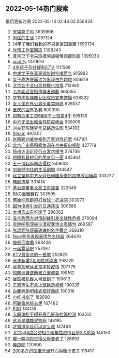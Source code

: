 ## 2022-05-14热门搜索 
最后更新时间 2022-05-14 02:46:02.056434 
1. [天猫疯了吗](https://s.weibo.com/weibo?q=%23%E5%A4%A9%E7%8C%AB%E7%96%AF%E4%BA%86%E5%90%97%23&Refer=top) 3639906
1. [向往的生活](https://s.weibo.com/weibo?q=%E5%90%91%E5%BE%80%E7%9A%84%E7%94%9F%E6%B4%BB&Refer=top) 2087124
1. [14年了我们看到的不只是家园重建](https://s.weibo.com/weibo?q=%2314%E5%B9%B4%E4%BA%86%E6%88%91%E4%BB%AC%E7%9C%8B%E5%88%B0%E7%9A%84%E4%B8%8D%E5%8F%AA%E6%98%AF%E5%AE%B6%E5%9B%AD%E9%87%8D%E5%BB%BA%23&Refer=top) 1590134
1. [许晴工作室回应](https://s.weibo.com/weibo?q=%23%E8%AE%B8%E6%99%B4%E5%B7%A5%E4%BD%9C%E5%AE%A4%E5%9B%9E%E5%BA%94%23&Refer=top) 1398243
1. [普京已下令采取措施加强俄西部防御](https://s.weibo.com/weibo?q=%23%E6%99%AE%E4%BA%AC%E5%B7%B2%E4%B8%8B%E4%BB%A4%E9%87%87%E5%8F%96%E6%8E%AA%E6%96%BD%E5%8A%A0%E5%BC%BA%E4%BF%84%E8%A5%BF%E9%83%A8%E9%98%B2%E5%BE%A1%23&Refer=top) 1395933
1. [spotify](https://s.weibo.com/weibo?q=spotify&Refer=top) 1370616
1. [4岁孩子存钱罐有6万4](https://s.weibo.com/weibo?q=%234%E5%B2%81%E5%AD%A9%E5%AD%90%E5%AD%98%E9%92%B1%E7%BD%90%E6%9C%896%E4%B8%874%23&Refer=top) 1111586
1. [中戏学子张真源错位时空唱百年](https://s.weibo.com/weibo?q=%23%E4%B8%AD%E6%88%8F%E5%AD%A6%E5%AD%90%E5%BC%A0%E7%9C%9F%E6%BA%90%E9%94%99%E4%BD%8D%E6%97%B6%E7%A9%BA%E5%94%B1%E7%99%BE%E5%B9%B4%23&Refer=top) 915992
1. [女子称方便面油包出现白色颗粒](https://s.weibo.com/weibo?q=%23%E5%A5%B3%E5%AD%90%E7%A7%B0%E6%96%B9%E4%BE%BF%E9%9D%A2%E6%B2%B9%E5%8C%85%E5%87%BA%E7%8E%B0%E7%99%BD%E8%89%B2%E9%A2%97%E7%B2%92%23&Refer=top) 806819
1. [北京会不会出现规模化疫情](https://s.weibo.com/weibo?q=%23%E5%8C%97%E4%BA%AC%E4%BC%9A%E4%B8%8D%E4%BC%9A%E5%87%BA%E7%8E%B0%E8%A7%84%E6%A8%A1%E5%8C%96%E7%96%AB%E6%83%85%23&Refer=top) 713460
1. [韦东奕谣言始作俑者道歉](https://s.weibo.com/weibo?q=%23%E9%9F%A6%E4%B8%9C%E5%A5%95%E8%B0%A3%E8%A8%80%E5%A7%8B%E4%BD%9C%E4%BF%91%E8%80%85%E9%81%93%E6%AD%89%23&Refer=top) 665355
1. [字节虚拟偶像女团成员宣布停播](https://s.weibo.com/weibo?q=%23%E5%AD%97%E8%8A%82%E8%99%9A%E6%8B%9F%E5%81%B6%E5%83%8F%E5%A5%B3%E5%9B%A2%E6%88%90%E5%91%98%E5%AE%A3%E5%B8%83%E5%81%9C%E6%92%AD%23&Refer=top) 628322
1. [女儿坐在外公肩头看哭妈妈](https://s.weibo.com/weibo?q=%23%E5%A5%B3%E5%84%BF%E5%9D%90%E5%9C%A8%E5%A4%96%E5%85%AC%E8%82%A9%E5%A4%B4%E7%9C%8B%E5%93%AD%E5%A6%88%E5%A6%88%23&Refer=top) 626537
1. [重庆的面有多卷](https://s.weibo.com/weibo?q=%23%E9%87%8D%E5%BA%86%E7%9A%84%E9%9D%A2%E6%9C%89%E5%A4%9A%E5%8D%B7%23&Refer=top) 600390
1. [招聘启事工资6到8千上班变4千](https://s.weibo.com/weibo?q=%23%E6%8B%9B%E8%81%98%E5%90%AF%E4%BA%8B%E5%B7%A5%E8%B5%846%E5%88%B08%E5%8D%83%E4%B8%8A%E7%8F%AD%E5%8F%984%E5%8D%83%23&Refer=top) 595139
1. [中方无法出席全球抗疫峰会](https://s.weibo.com/weibo?q=%23%E4%B8%AD%E6%96%B9%E6%97%A0%E6%B3%95%E5%87%BA%E5%B8%AD%E5%85%A8%E7%90%83%E6%8A%97%E7%96%AB%E5%B3%B0%E4%BC%9A%23&Refer=top) 539009
1. [刘亦菲陈晓梦华录路透生图](https://s.weibo.com/weibo?q=%23%E5%88%98%E4%BA%A6%E8%8F%B2%E9%99%88%E6%99%93%E6%A2%A6%E5%8D%8E%E5%BD%95%E8%B7%AF%E9%80%8F%E7%94%9F%E5%9B%BE%23&Refer=top) 534183
1. [Steam](https://s.weibo.com/weibo?q=%23Steam%23&Refer=top) 497407
1. [赵丽颖刘威幸福到万家对戏花絮](https://s.weibo.com/weibo?q=%23%E8%B5%B5%E4%B8%BD%E9%A2%96%E5%88%98%E5%A8%81%E5%B9%B8%E7%A6%8F%E5%88%B0%E4%B8%87%E5%AE%B6%E5%AF%B9%E6%88%8F%E8%8A%B1%E7%B5%AE%23&Refer=top) 447101
1. [北京广电局积极协调在京拍摄电视剧](https://s.weibo.com/weibo?q=%23%E5%8C%97%E4%BA%AC%E5%B9%BF%E7%94%B5%E5%B1%80%E7%A7%AF%E6%9E%81%E5%8D%8F%E8%B0%83%E5%9C%A8%E4%BA%AC%E6%8B%8D%E6%91%84%E7%94%B5%E8%A7%86%E5%89%A7%23&Refer=top) 427719
1. [扬州沐浴足疗行业发求援书](https://s.weibo.com/weibo?q=%23%E6%89%AC%E5%B7%9E%E6%B2%90%E6%B5%B4%E8%B6%B3%E7%96%97%E8%A1%8C%E4%B8%9A%E5%8F%91%E6%B1%82%E6%8F%B4%E4%B9%A6%23&Refer=top) 374708
1. [想跟我最想见的朋友见一面](https://s.weibo.com/weibo?q=%23%E6%83%B3%E8%B7%9F%E6%88%91%E6%9C%80%E6%83%B3%E8%A7%81%E7%9A%84%E6%9C%8B%E5%8F%8B%E8%A7%81%E4%B8%80%E9%9D%A2%23&Refer=top) 345464
1. [王一博起诉网店侵权](https://s.weibo.com/weibo?q=%23%E7%8E%8B%E4%B8%80%E5%8D%9A%E8%B5%B7%E8%AF%89%E7%BD%91%E5%BA%97%E4%BE%B5%E6%9D%83%23&Refer=top) 343608
1. [刘昊然向往的生活剧照](https://s.weibo.com/weibo?q=%23%E5%88%98%E6%98%8A%E7%84%B6%E5%90%91%E5%BE%80%E7%9A%84%E7%94%9F%E6%B4%BB%E5%89%A7%E7%85%A7%23&Refer=top) 334547
1. [赵立坚称中方反对任何国家借抗疫搞政治操弄](https://s.weibo.com/weibo?q=%23%E8%B5%B5%E7%AB%8B%E5%9D%9A%E7%A7%B0%E4%B8%AD%E6%96%B9%E5%8F%8D%E5%AF%B9%E4%BB%BB%E4%BD%95%E5%9B%BD%E5%AE%B6%E5%80%9F%E6%8A%97%E7%96%AB%E6%90%9E%E6%94%BF%E6%B2%BB%E6%93%8D%E5%BC%84%23&Refer=top) 333227
1. [韩剧流星](https://s.weibo.com/weibo?q=%23%E9%9F%A9%E5%89%A7%E6%B5%81%E6%98%9F%23&Refer=top) 331414
1. [茅台原董事长高卫东被查](https://s.weibo.com/weibo?q=%23%E8%8C%85%E5%8F%B0%E5%8E%9F%E8%91%A3%E4%BA%8B%E9%95%BF%E9%AB%98%E5%8D%AB%E4%B8%9C%E8%A2%AB%E6%9F%A5%23&Refer=top) 322049
1. [RNG重赛赛程](https://s.weibo.com/weibo?q=%23RNG%E9%87%8D%E8%B5%9B%E8%B5%9B%E7%A8%8B%23&Refer=top) 303505
1. [蔡徐坤奔跑吧打台球一杆进洞](https://s.weibo.com/weibo?q=%23%E8%94%A1%E5%BE%90%E5%9D%A4%E5%A5%94%E8%B7%91%E5%90%A7%E6%89%93%E5%8F%B0%E7%90%83%E4%B8%80%E6%9D%86%E8%BF%9B%E6%B4%9E%23&Refer=top) 303073
1. [因为挠痒引发的交通违法](https://s.weibo.com/weibo?q=%23%E5%9B%A0%E4%B8%BA%E6%8C%A0%E7%97%92%E5%BC%95%E5%8F%91%E7%9A%84%E4%BA%A4%E9%80%9A%E8%BF%9D%E6%B3%95%23&Refer=top) 300586
1. [太想去山东吃席了](https://s.weibo.com/weibo?q=%23%E5%A4%AA%E6%83%B3%E5%8E%BB%E5%B1%B1%E4%B8%9C%E5%90%83%E5%B8%AD%E4%BA%86%23&Refer=top) 298362
1. [普京称西方对俄制裁引发全球性危机](https://s.weibo.com/weibo?q=%23%E6%99%AE%E4%BA%AC%E7%A7%B0%E8%A5%BF%E6%96%B9%E5%AF%B9%E4%BF%84%E5%88%B6%E8%A3%81%E5%BC%95%E5%8F%91%E5%85%A8%E7%90%83%E6%80%A7%E5%8D%B1%E6%9C%BA%23&Refer=top) 270094
1. [奔跑吧周深被沙漠寂寞惊出表情包](https://s.weibo.com/weibo?q=%23%E5%A5%94%E8%B7%91%E5%90%A7%E5%91%A8%E6%B7%B1%E8%A2%AB%E6%B2%99%E6%BC%A0%E5%AF%82%E5%AF%9E%E6%83%8A%E5%87%BA%E8%A1%A8%E6%83%85%E5%8C%85%23&Refer=top) 269597
1. [张韶涵张碧晨玫瑰的名字舞台](https://s.weibo.com/weibo?q=%23%E5%BC%A0%E9%9F%B6%E6%B6%B5%E5%BC%A0%E7%A2%A7%E6%99%A8%E7%8E%AB%E7%91%B0%E7%9A%84%E5%90%8D%E5%AD%97%E8%88%9E%E5%8F%B0%23&Refer=top) 269310
1. [Nice爷爷再现表情包名场面](https://s.weibo.com/weibo?q=%23Nice%E7%88%B7%E7%88%B7%E5%86%8D%E7%8E%B0%E8%A1%A8%E6%83%85%E5%8C%85%E5%90%8D%E5%9C%BA%E9%9D%A2%23&Refer=top) 264876
1. [俺是河南嘞](https://s.weibo.com/weibo?q=%23%E4%BF%BA%E6%98%AF%E6%B2%B3%E5%8D%97%E5%98%9E%23&Refer=top) 263426
1. [一起露营吧](https://s.weibo.com/weibo?q=%E4%B8%80%E8%B5%B7%E9%9C%B2%E8%90%A5%E5%90%A7&Refer=top) 257087
1. [KTV最爱点的一首歌](https://s.weibo.com/weibo?q=%23KTV%E6%9C%80%E7%88%B1%E7%82%B9%E7%9A%84%E4%B8%80%E9%A6%96%E6%AD%8C%23&Refer=top) 252823
1. [天津新增2名阳性感染者](https://s.weibo.com/weibo?q=%23%E5%A4%A9%E6%B4%A5%E6%96%B0%E5%A2%9E2%E5%90%8D%E9%98%B3%E6%80%A7%E6%84%9F%E6%9F%93%E8%80%85%23&Refer=top) 208129
1. [吴尊友解读北京本轮疫情](https://s.weibo.com/weibo?q=%23%E5%90%B4%E5%B0%8A%E5%8F%8B%E8%A7%A3%E8%AF%BB%E5%8C%97%E4%BA%AC%E6%9C%AC%E8%BD%AE%E7%96%AB%E6%83%85%23&Refer=top) 207775
1. [知网涉嫌垄断被立案调查](https://s.weibo.com/weibo?q=%23%E7%9F%A5%E7%BD%91%E6%B6%89%E5%AB%8C%E5%9E%84%E6%96%AD%E8%A2%AB%E7%AB%8B%E6%A1%88%E8%B0%83%E6%9F%A5%23&Refer=top) 199162
1. [居然被机器人可爱到了](https://s.weibo.com/weibo?q=%23%E5%B1%85%E7%84%B6%E8%A2%AB%E6%9C%BA%E5%99%A8%E4%BA%BA%E5%8F%AF%E7%88%B1%E5%88%B0%E4%BA%86%23&Refer=top) 190613
1. [王源声生不息上班路透视频](https://s.weibo.com/weibo?q=%23%E7%8E%8B%E6%BA%90%E5%A3%B0%E7%94%9F%E4%B8%8D%E6%81%AF%E4%B8%8A%E7%8F%AD%E8%B7%AF%E9%80%8F%E8%A7%86%E9%A2%91%23&Refer=top) 190335
1. [白鹿奔跑吧挂衣服好熟练](https://s.weibo.com/weibo?q=%23%E7%99%BD%E9%B9%BF%E5%A5%94%E8%B7%91%E5%90%A7%E6%8C%82%E8%A1%A3%E6%9C%8D%E5%A5%BD%E7%86%9F%E7%BB%83%23&Refer=top) 190318
1. [小红书崩了](https://s.weibo.com/weibo?q=%E5%B0%8F%E7%BA%A2%E4%B9%A6%E5%B4%A9%E4%BA%86&Refer=top) 189890
1. [阿联酋总统去世](https://s.weibo.com/weibo?q=%23%E9%98%BF%E8%81%94%E9%85%8B%E6%80%BB%E7%BB%9F%E5%8E%BB%E4%B8%96%23&Refer=top) 187482
1. [PSG](https://s.weibo.com/weibo?q=PSG&Refer=top) 184139
1. [入职体检不得开展乙肝孕检等检测](https://s.weibo.com/weibo?q=%23%E5%85%A5%E8%81%8C%E4%BD%93%E6%A3%80%E4%B8%8D%E5%BE%97%E5%BC%80%E5%B1%95%E4%B9%99%E8%82%9D%E5%AD%95%E6%A3%80%E7%AD%89%E6%A3%80%E6%B5%8B%23&Refer=top) 163512
1. [这真是雌雄双煞啊](https://s.weibo.com/weibo?q=%E8%BF%99%E7%9C%9F%E6%98%AF%E9%9B%8C%E9%9B%84%E5%8F%8C%E7%85%9E%E5%95%8A&Refer=top) 148195
1. [才知道毕设可以这么难](https://s.weibo.com/weibo?q=%23%E6%89%8D%E7%9F%A5%E9%81%93%E6%AF%95%E8%AE%BE%E5%8F%AF%E4%BB%A5%E8%BF%99%E4%B9%88%E9%9A%BE%23&Refer=top) 147468
1. [北京534路公交相关聚集性疫情目前3人感染](https://s.weibo.com/weibo?q=%23%E5%8C%97%E4%BA%AC534%E8%B7%AF%E5%85%AC%E4%BA%A4%E7%9B%B8%E5%85%B3%E8%81%9A%E9%9B%86%E6%80%A7%E7%96%AB%E6%83%85%E7%9B%AE%E5%89%8D3%E4%BA%BA%E6%84%9F%E6%9F%93%23&Refer=top) 145150
1. [哪一瞬间你觉得父母变老了](https://s.weibo.com/weibo?q=%23%E5%93%AA%E4%B8%80%E7%9E%AC%E9%97%B4%E4%BD%A0%E8%A7%89%E5%BE%97%E7%88%B6%E6%AF%8D%E5%8F%98%E8%80%81%E4%BA%86%23&Refer=top) 126992
1. [奔跑吧](https://s.weibo.com/weibo?q=%E5%A5%94%E8%B7%91%E5%90%A7&Refer=top) 120690
1. [200多斤的国宝洗澡开心得像个孩子](https://s.weibo.com/weibo?q=%23200%E5%A4%9A%E6%96%A4%E7%9A%84%E5%9B%BD%E5%AE%9D%E6%B4%97%E6%BE%A1%E5%BC%80%E5%BF%83%E5%BE%97%E5%83%8F%E4%B8%AA%E5%AD%A9%E5%AD%90%23&Refer=top) 119417
